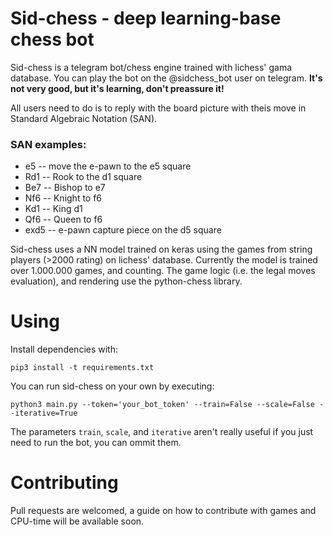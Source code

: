 # Sid-chess - deep learning-base chess bot

Sid-chess is a telegram bot/chess engine trained with lichess' gama database. You can play the bot on the @sidchess_bot user on telegram. **It's not very good, but it's learning, don't preassure it!**

All users need to do is to reply with the board picture with theis move in Standard Algebraic Notation (SAN).

### SAN examples:

* e5 -- move the e-pawn to the e5 square
* Rd1 -- Rook to the d1 square
* Be7 -- Bishop to e7
* Nf6 -- Knight to f6
* Kd1 -- King d1
* Qf6 -- Queen to f6
* exd5 -- e-pawn capture piece on the d5 square

Sid-chess uses a NN model trained on keras using the games from string players (>2000 rating) on lichess' database. Currently the model is trained over 1.000.000 games, and counting. The game logic (i.e. the legal moves evaluation), and rendering use the python-chess library.

# Using 

Install dependencies with:

`pip3 install -t requirements.txt`

You can run sid-chess on your own by executing:

`python3 main.py --token='your_bot_token' --train=False --scale=False --iterative=True`

The parameters `train`, `scale`, and `iterative` aren't really useful if you just need to run the bot, you can ommit them.

# Contributing

Pull requests are welcomed, a guide on how to contribute with games and CPU-time will be available soon.